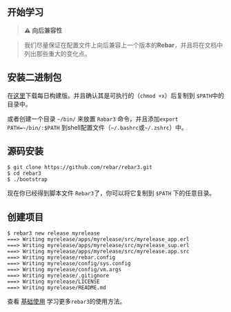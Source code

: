 ## 开始学习
> **⚠ 向后兼容性**

> 我们尽量保证在配置文件上向后兼容上一个版本的**Rebar**，并且将在文档中列出那些重大的变化点。

## 安装二进制包

在[这里](https://s3.amazonaws.com/rebar3/rebar3)下载每日构建版。并且确认其是可执行的（`chmod +x`）后复制到 `$PATH`中的目录中。

或者创建一个目录 `~/bin/` 来放置 `Rabar3` 命令，并且添加`export PATH=~/bin/:$PATH` 到shell配置文件（`~/.bashrc`或`~/.zshrc`）中。

## 源码安装
```shell
$ git clone https://github.com/rebar/rebar3.git
$ cd rebar3
$ ./bootstrap
```

现在你已经得到脚本文件 `Rebar3`了，你可以将它复制到 `$PATH` 下的任意目录。

## 创建项目

```shell
$ rebar3 new release myrelease
===> Writing myrelease/apps/myrelease/src/myrelease_app.erl
===> Writing myrelease/apps/myrelease/src/myrelease_sup.erl
===> Writing myrelease/apps/myrelease/src/myrelease.app.src
===> Writing myrelease/rebar.config
===> Writing myrelease/config/sys.config
===> Writing myrelease/config/vm.args
===> Writing myrelease/.gitignore
===> Writing myrelease/LICENSE
===> Writing myrelease/README.md
```

查看 [基础使用](https://github.com/zyuyou/rebar3_docs/blob/master/documentation/BasicUsage.md) 学习更多`rebar3`的使用方法。